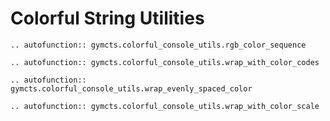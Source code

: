 # Colorful String Utilities


```{eval-rst}
.. autofunction:: gymcts.colorful_console_utils.rgb_color_sequence
```

```{eval-rst}
.. autofunction:: gymcts.colorful_console_utils.wrap_with_color_codes
```

```{eval-rst}
.. autofunction:: gymcts.colorful_console_utils.wrap_evenly_spaced_color
```

```{eval-rst}
.. autofunction:: gymcts.colorful_console_utils.wrap_with_color_scale
```

